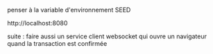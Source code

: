 penser à la variable d'environnement SEED

http://localhost:8080

suite : faire aussi un service client websocket qui ouvre un navigateur quand la transaction est confirmée